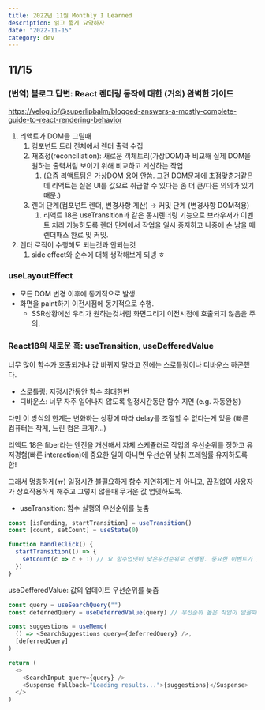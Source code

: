 ```yaml
---
title: 2022년 11월 Monthly I Learned
description: 읽고 짧게 요약하자
date: "2022-11-15"
category: dev
---
```


## 11/15

### (번역) 블로그 답변: React 렌더링 동작에 대한 (거의) 완벽한 가이드

https://velog.io/@superlipbalm/blogged-answers-a-mostly-complete-guide-to-react-rendering-behavior

1. 리액트가 DOM을 그릴때
   1. 컴포넌트 트리 전체에서 렌더 출력 수집
   2. 재조정(reconciliation): 새로운 객체트리(가상DOM)과 비교해 실제 DOM을 원하는 출력처럼 보이기 위해 비교하고 계산하는 작업
      1. (요즘 리액트팀은 가상DOM 용어 안씀. 그건 DOM문제에 초점맞춘거같은데 리액트는 실은 UI를 값으로 취급할 수 있다는 좀 더 큰/다른 의의가 있기 때문.)
   3. 렌더 단계(컴포넌트 렌더, 변경사항 계산) → 커밋 단계 (변경사항 DOM적용)
      1. 리액트 18은 useTransition과 같은 동시렌더링 기능으로 브라우저가 이벤트 처리 가능하도록 렌더 단계에서 작업을 일시 중지하고 나중에 손 남을 때 렌더패스 완료 및 커밋.
2. 렌더 로직이 수행해도 되는것과 안되는것
   1. side effect와 순수에 대해 생각해보게 되넹 ㅎ

### useLayoutEffect

- 모든 DOM 변경 이후에 동기적으로 발생.
- 화면을 paint하기 이전시점에 동기적으로 수행.
  - SSR상황에선 우리가 원하는것처럼 화면그리기 이전시점에 호출되지 않음을 주의.

### React18의 새로운 훅: useTransition, useDefferedValue

너무 많이 함수가 호출되거나 값 바뀌지 말라고 전에는 스로틀링이나 디바운스 하곤했다.

- 스로틀링: 지정시간동안 함수 최대한번
- 디바운스: 너무 자주 일어나지 않도록 일정시간동안 함수 지연 (e.g. 자동완성)

다만 이 방식의 한계는 변화하는 상황에 따라 delay를 조절할 수 없다는게 있음 (빠른 컴퓨터는 작게, 느린 컴은 크게?...)

리액트 18은 fiber라는 엔진을 개선해서 자체 스케쥴러로 작업의 우선순위를 정하고 유저경험(빠른 interaction)에 중요한 일이 아니면 우선순위 낮춰 프레임률 유지하도록 함!

그래서 멍충하게(ㅠ) 일정시간 불필요하게 함수 지연하게는게 아니고, 끊김없이 사용자가 상호작용하게 해주고 그렇지 않을때 무거운 값 업뎃하도록.

- useTransition: 함수 실행의 우선순위를 늦춤

```js
const [isPending, startTransition] = useTransition()
const [count, setCount] = useState(0)

function handleClick() {
  startTransition(() => {
    setCount(c => c + 1) // 요 함수업뎃이 낮은우선순위로 진행됨. 중요한 이벤트가 있는경우 걜 먼저하고 얘는 노업뎃.
  })
}
```

useDefferedValue: 값의 업데이트 우선순위를 늦춤

```js
const query = useSearchQuery("")
const deferredQuery = useDeferredValue(query) // 우선순위 높은 작업이 없을때만 query값이 업뎃됨

const suggestions = useMemo(
  () => <SearchSuggestions query={deferredQuery} />,
  [deferredQuery]
)

return (
  <>
    <SearchInput query={query} />
    <Suspense fallback="Loading results...">{suggestions}</Suspense>
  </>
)
```
